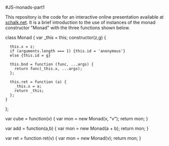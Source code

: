 #JS-monads-part1 

This repository is the code for an interactive online presentation available at [schalk.net](http://schalk.net). It is a brief introduction to the use of instances of the monad constructor "Monad" with the three functions shown below. 

  class Monad {
    var _this = this;
    constructor(z,g) {

      this.x = z;
      if (arguments.length === 1) {this.id = 'anonymous'}
      else {this.id = g}

      this.bnd = function (func, ...args) {
        return func(_this.x, ...args);
      };

      this.ret = function (a) {
        _this.x = a;
        return _this;
      };
    }
  };

  var cube = function(v) {
    var mon = new Monad(v, "v");
    return mon;
  }
  
  var add = function(a,b) {
    var mon = new Monad(a + b);
    return mon;
  }
  
  var ret = function ret(v) {
    var mon = new Monad(v);
    return mon;
  }
